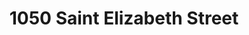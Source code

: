 ---
title: 1050 Saint Elizabeth Street
address: 1050 St Elizabeth Dr, San Jose, CA 95126
developer: Evershine XVII LP
municipality: San Jose
units: 206
phase: Approved
permits:
    H20-049:
        status: Approved
        initial_date: 2021-01-05
        final_date: 2023-04-19
        apn: [28407018]
        address: 1050 St Elizabeth Dr, San Jose, CA 95126
        description: Site Development Permit to allow the demolition of a 28,223 sf two-story commercial building and the construction of a 206-unit 7-story apartment building, with five-stories of residential over two-levels of at grade and partial basement parking, with removal of eight ordinance-size trees and four non-ordinance size trees, on an approximately 2.22-gross acre site in the R-M Multiple Residence Zoning District.
        names: Rocky Shen w/ DNA Design and Architecture; ERIK SCHOENNAUER;
geometry: [37.30529542068, -121.91585343694813]
published: True
---